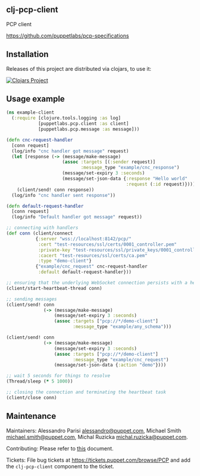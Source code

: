 ## clj-pcp-client

PCP client

https://github.com/puppetlabs/pcp-specifications

## Installation

Releases of this project are distributed via clojars, to use it:

[![Clojars Project](http://clojars.org/puppetlabs/pcp-client/latest-version.svg)](http://clojars.org/puppetlabs/pcp-client)

## Usage example

```clojure
(ns example-client
  (:require [clojure.tools.logging :as log]
            [puppetlabs.pcp.client :as client]
            [puppetlabs.pcp.message :as message]))

(defn cnc-request-handler
  [conn request]
  (log/info "cnc handler got message" request)
  (let [response (-> (message/make-message)
                     (assoc :targets [(:sender request)]
                            :message_type "example/cnc_response")
                     (message/set-expiry 3 :seconds)
                     (message/set-json-data {:response "Hello world"
                                             :request (:id request)}))]
    (client/send! conn response))
  (log/info "cnc handler sent response"))

(defn default-request-handler
  [conn request]
  (log/info "Default handler got message" request))

;; connecting with handlers
(def conn (client/connect
           {:server "wss://localhost:8142/pcp/"
            :cert "test-resources/ssl/certs/0001_controller.pem"
            :private-key "test-resources/ssl/private_keys/0001_controller.pem"
            :cacert "test-resources/ssl/certs/ca.pem"
            :type "demo-client"}
           {"example/cnc_request" cnc-request-handler
            :default default-request-handler}))

;; ensuring that the underlying WebSocket connection persists with a heartbeat task
(client/start-heartbeat-thread conn)

;; sending messages
(client/send! conn
              (-> (message/make-message)
                  (message/set-expiry 3 :seconds)
                  (assoc :targets ["pcp://*/demo-client"]
                         :message_type "example/any_schema")))

(client/send! conn
              (-> (message/make-message)
                  (message/set-expiry 3 :seconds)
                  (assoc :targets ["pcp://*/demo-client"]
                         :message_type "example/cnc_request")
                  (message/set-json-data {:action "demo"})))

;; wait 5 seconds for things to resolve
(Thread/sleep (* 5 1000))

;; closing the connection and terminating the heartbeat task
(client/close conn)
```

## Maintenance

Maintainers: Alessandro Parisi <alessandro@puppet.com>, Michael Smith
<michael.smith@puppet.com>, Michal Ruzicka <michal.ruzicka@puppet.com>.

Contributing: Please refer to [this][contributing] document.

Tickets: File bug tickets at https://tickets.puppet.com/browse/PCP and add the
`clj-pcp-client` component to the ticket.

[contributing]: CONTRIBUTING.md
